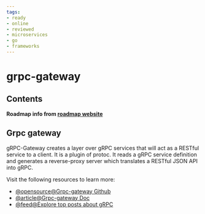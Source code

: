```yaml
---
tags:
- ready
- online
- reviewed
- microservices
- go
- frameworks
---
```


# grpc-gateway

## Contents

__Roadmap info from [roadmap website](https://roadmap.sh/golang/go-microservices/grpc-gateway)__

## Grpc gateway

gRPC-Gateway creates a layer over gRPC services that will act as a RESTful service to a client. It is a plugin of protoc. It reads a gRPC service definition and generates a reverse-proxy server which translates a RESTful JSON API into gRPC.

Visit the following resources to learn more:

- [@opensource@Grpc-gateway Github](https://github.com/grpc-ecosystem/grpc-gateway/)
- [@article@Grpc-gateway Doc](https://grpc-ecosystem.github.io/grpc-gateway/)
- [@feed@Explore top posts about gRPC](https://app.daily.dev/tags/grpc?ref=roadmapsh)
